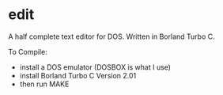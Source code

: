 # edit

A half complete text editor for DOS.
Written in Borland Turbo C.

To Compile:

- install a DOS emulator (DOSBOX is what I use)
- install Borland Turbo C Version 2.01 
- then run MAKE



